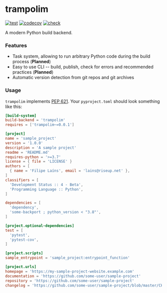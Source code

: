 # trampolim

[![test](https://github.com/FFY00/trampolim/actions/workflows/test.yml/badge.svg)](https://github.com/FFY00/trampolim/actions/workflows/test.yml)
[![codecov](https://codecov.io/gh/FFY00/trampolim/branch/main/graph/badge.svg?token=QAfQGa1bld)](https://codecov.io/gh/FFY00/trampolim)
[![check](https://github.com/FFY00/trampolim/actions/workflows/check.yml/badge.svg)](https://github.com/FFY00/trampolim/actions/workflows/check.yml)

A modern Python build backend.

### Features

- Task system, allowing to run arbitrary Python code during the build process (**Planned**)
- Easy to use CLI -- build, publish, check for errors and recommended practices (**Planned**)
- Automatic version detection from git repos and git archives

### Usage

`trampolim` implements [PEP 621](https://www.python.org/dev/peps/pep-0621).
Your `pyproject.toml` should look something like this:

```toml
[build-system]
build-backend = 'trampolim'
requires = ['trampolim~=0.0.1']

[project]
name = 'sample_project'
version = '1.0.0'
description = 'A sample project'
readme = 'README.md'
requires-python = '>=3.7'
license = { file = 'LICENSE' }
authors = [
  { name = 'Filipe Laíns', email = 'lains@riseup.net' },
]
classifiers = [
  'Development Status :: 4 - Beta',
  'Programming Language :: Python',
]

dependencies = [
  'dependency',
  'some-backport ; python_version < "3.8"',
]

[project.optional-dependencies]
test = [
  'pytest',
  'pytest-cov',
]

[project.scripts]
sample_entrypoint = 'sample_project:entrypoint_function'

[project.urls]
homepage = 'https://my-sample-project-website.example.com'
documentation = 'https://github.com/some-user/sample-project'
repository = 'https://github.com/some-user/sample-project'
changelog = 'https://github.com/some-user/sample-project/blob/master/CHANGELOG.rst'
```
